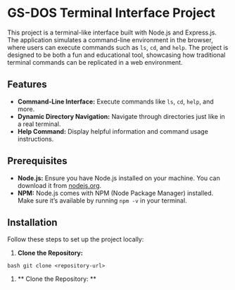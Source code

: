 # GS-DOS Terminal Interface Project

This project is a terminal-like interface built with Node.js and Express.js. The application simulates a command-line environment in the browser, where users can execute commands such as `ls`, `cd`, and `help`. The project is designed to be both a fun and educational tool, showcasing how traditional terminal commands can be replicated in a web environment.

## Features

- **Command-Line Interface:** Execute commands like `ls`, `cd`, `help`, and more.
- **Dynamic Directory Navigation:** Navigate through directories just like in a real terminal.
- **Help Command:** Display helpful information and command usage instructions.

## Prerequisites

- **Node.js:** Ensure you have Node.js installed on your machine. You can download it from [nodejs.org](https://nodejs.org/).
- **NPM:** Node.js comes with NPM (Node Package Manager) installed. Make sure it’s available by running `npm -v` in your terminal.

## Installation

Follow these steps to set up the project locally:

1. **Clone the Repository:**
  ```
  bash git clone <repository-url>
```


1. ** Clone the Repository: **
